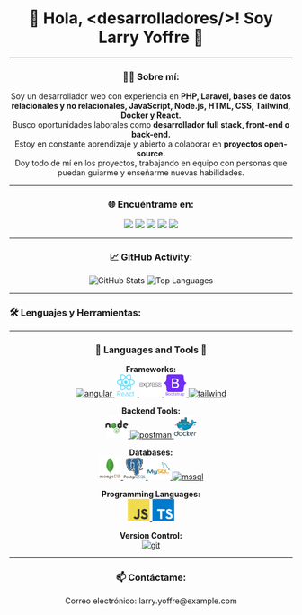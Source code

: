 <h1 align="center">
  🌟 Hola, &lt;desarrolladores/&gt;! Soy Larry Yoffre 🌟
</h1>

<hr/>

<h3 align="center">👨‍💻 Sobre mí:</h3>
<p align="center">
Soy un desarrollador web con experiencia en <strong>PHP, Laravel, bases de datos relacionales y no relacionales, JavaScript, Node.js, HTML, CSS, Tailwind, Docker y React.</strong><br/>
Busco oportunidades laborales como <strong>desarrollador full stack, front-end o back-end.</strong><br/>
Estoy en constante aprendizaje y abierto a colaborar en <strong>proyectos open-source.</strong><br/>
Doy todo de mí en los proyectos, trabajando en equipo con personas que puedan guiarme y enseñarme nuevas habilidades.<br/>
</p>

<hr/>

<h3 align="center">🌐 Encuéntrame en:</h3>
<p align="center">
  <a href="https://github.com/lys-developre" target="_blank"><img src="https://img.shields.io/badge/GitHub-lys--developre-black?style=for-the-badge&logo=github"/></a>
  <a href="https://linkedin.com/in/TuPerfilLinkedIn" target="_blank"><img src="https://img.shields.io/badge/LinkedIn-TuPerfilLinkedIn-blue?style=for-the-badge&logo=linkedin"/></a>
  <a href="#" target="_blank"><img src="https://img.shields.io/badge/Slack-TuPerfilSlack-purple?style=for-the-badge&logo=slack"/></a>
  <a href="#" target="_blank"><img src="https://img.shields.io/badge/Facebook-TuPerfilFacebook-blue?style=for-the-badge&logo=facebook"/></a>
  <a href="#" target="_blank"><img src="https://img.shields.io/badge/Portafolio-(Próximamente)-lightgrey?style=for-the-badge"/></a>
</p>

<hr/>

<h3 align="center">📈 GitHub Activity:</h3>
<p align="center">
  <img src="https://github-readme-stats.vercel.app/api?username=lys-developre&show_icons=true&hide_border=true&title_color=94b4a4&icon_color=FFFFFF&text_color=FFFFFF&bg_color=000000" alt="GitHub Stats"/>
  <img src="https://github-readme-stats.vercel.app/api/top-langs/?username=lys-developre&layout=compact&text_color=FFFFFF&bg_color=000000&title_color=94b4a4&hide_border=true" alt="Top Languages"/>

</p>

<hr/>

### 🛠️ Lenguajes y Herramientas:
<hr>

<h3 align="center">🌟 Languages and Tools 🌟</h3>

<p align="center">
  <!-- Frameworks -->
  <strong>Frameworks:</strong><br>
  <a href="https://angular.io" target="_blank">
    <img src="https://angular.io/assets/images/logos/angular/angular.svg" alt="angular" width="40" height="40"/>
  </a>
  <a href="https://reactjs.org/" target="_blank">
    <img src="https://raw.githubusercontent.com/devicons/devicon/master/icons/react/react-original-wordmark.svg" alt="react" width="40" height="40"/>
  </a>
  <a href="https://expressjs.com" target="_blank">
    <img src="https://raw.githubusercontent.com/devicons/devicon/master/icons/express/express-original-wordmark.svg" alt="express" width="40" height="40"/>
  </a>
  <a href="https://getbootstrap.com" target="_blank">
    <img src="https://raw.githubusercontent.com/devicons/devicon/master/icons/bootstrap/bootstrap-plain-wordmark.svg" alt="bootstrap" width="40" height="40"/>
  </a>
  <a href="https://tailwindcss.com/" target="_blank">
    <img src="https://www.vectorlogo.zone/logos/tailwindcss/tailwindcss-icon.svg" alt="tailwind" width="40" height="40"/>
  </a>
</p>

<p align="center">
  <!-- Backend Tools -->
  <strong>Backend Tools:</strong><br>
  <a href="https://nodejs.org" target="_blank">
    <img src="https://raw.githubusercontent.com/devicons/devicon/master/icons/nodejs/nodejs-original-wordmark.svg" alt="nodejs" width="40" height="40"/>
  </a>
  <a href="https://postman.com" target="_blank">
    <img src="https://www.vectorlogo.zone/logos/getpostman/getpostman-icon.svg" alt="postman" width="40" height="40"/>
  </a>
  <a href="https://www.docker.com/" target="_blank">
    <img src="https://raw.githubusercontent.com/devicons/devicon/master/icons/docker/docker-original-wordmark.svg" alt="docker" width="40" height="40"/>
  </a>
</p>

<p align="center">
  <!-- Databases -->
  <strong>Databases:</strong><br>
  <a href="https://www.mongodb.com/" target="_blank">
    <img src="https://raw.githubusercontent.com/devicons/devicon/master/icons/mongodb/mongodb-original-wordmark.svg" alt="mongodb" width="40" height="40"/>
  </a>
  <a href="https://www.postgresql.org" target="_blank">
    <img src="https://raw.githubusercontent.com/devicons/devicon/master/icons/postgresql/postgresql-original-wordmark.svg" alt="postgresql" width="40" height="40"/>
  </a>
  <a href="https://www.mysql.com/" target="_blank">
    <img src="https://raw.githubusercontent.com/devicons/devicon/master/icons/mysql/mysql-original-wordmark.svg" alt="mysql" width="40" height="40"/>
  </a>
  <a href="https://www.microsoft.com/en-us/sql-server" target="_blank">
    <img src="https://www.svgrepo.com/show/303229/microsoft-sql-server-logo.svg" alt="mssql" width="40" height="40"/>
  </a>
</p>

<p align="center">
  <!-- Programming Languages -->
  <strong>Programming Languages:</strong><br>
  <a href="https://developer.mozilla.org/en-US/docs/Web/JavaScript" target="_blank">
    <img src="https://raw.githubusercontent.com/devicons/devicon/master/icons/javascript/javascript-original.svg" alt="javascript" width="40" height="40"/>
  </a>
  <a href="https://www.typescriptlang.org/" target="_blank">
    <img src="https://raw.githubusercontent.com/devicons/devicon/master/icons/typescript/typescript-original.svg" alt="typescript" width="40" height="40"/>
  </a>
</p>

<p align="center">
  <!-- Version Control -->
  <strong>Version Control:</strong><br>
  <a href="https://git-scm.com/" target="_blank">
    <img src="https://www.vectorlogo.zone/logos/git-scm/git-scm-icon.svg" alt="git" width="40" height="40"/>
  </a>
</p>


<hr/>

<h3 align="center">📫 Contáctame:</h3>
<p align="center">
Correo electrónico: larry.yoffre@example.com
</p>
